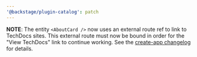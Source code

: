 ```yaml
---
'@backstage/plugin-catalog': patch
---
```


**NOTE**: The entity `<AboutCard />` now uses an external route ref to link to
TechDocs sites. This external route must now be bound in order for the "View
TechDocs" link to continue working. See the [create-app changelog][cacl] for
details.

[cacl]: https://github.com/backstage/backstage/blob/master/packages/create-app/CHANGELOG.md

